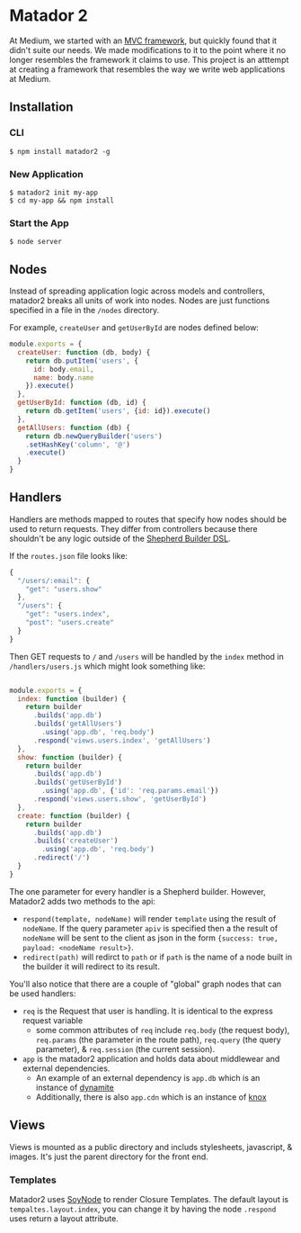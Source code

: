 # Matador 2
At Medium, we started with an [MVC framework](https://github.com/Obvious/matador), but quickly found that it didn't suite our needs. We made modifications to it to the point where it no longer resembles the framework it claims to use. This project is an atttempt at creating a framework that resembles the way we write web applications at Medium.

## Installation

### CLI
```
$ npm install matador2 -g
```

### New Application
```
$ matador2 init my-app
$ cd my-app && npm install
```

### Start the App
```
$ node server
```

## Nodes
Instead of spreading application logic across models and controllers, matador2 breaks all units of work into nodes. Nodes are just functions specified in a file in the `/nodes` directory.

For example, `createUser` and `getUserById` are nodes defined below:
```javascript
module.exports = {
  createUser: function (db, body) {
    return db.putItem('users', {
      id: body.email,
      name: body.name
    }).execute()
  },
  getUserById: function (db, id) {
    return db.getItem('users', {id: id}).execute()
  },
  getAllUsers: function (db) {
    return db.newQueryBuilder('users')
    .setHashKey('column', '@')
    .execute()
  }
}

```

## Handlers
Handlers are methods mapped to routes that specify how nodes should be used to return requests. They differ from controllers because there shouldn't be any logic outside of the [Shepherd Builder DSL](https://github.com/Obvious/shepherd#building-nodes).

If the `routes.json` file looks like:

```javascript
{
  "/users/:email": {
    "get": "users.show"
  },
  "/users": {
    "get": "users.index",
    "post": "users.create"
  }
}

```

Then GET requests to `/` and `/users` will be handled by the `index` method in `/handlers/users.js` which might look something like:

```javascript

module.exports = {
  index: function (builder) {
    return builder
      .builds('app.db')
      .builds('getAllUsers')
        .using('app.db', 'req.body')
      .respond('views.users.index', 'getAllUsers')
  },
  show: function (builder) {
    return builder
      .builds('app.db')
      .builds('getUserById')
        .using('app.db', {'id': 'req.params.email'})
      .respond('views.users.show', 'getUserById')
  },
  create: function (builder) {
    return builder
      .builds('app.db')
      .builds('createUser')
        .using('app.db', 'req.body')
      .redirect('/')
  }
}

```

The one parameter for every handler is a Shepherd builder. However, Matador2 adds two methods to the api:
* `respond(template, nodeName)` will render `template` using the result of `nodeName`. If the query parameter `apiv` is specified then a the result of `nodeName` will be sent to the client as json in the form `{success: true, payload: <nodeName result>}`.
* `redirect(path)` will redirct to `path` or if `path` is the name of a node built in the builder it will redirect to its result.

You'll also notice that there are a couple of "global" graph nodes that can be used handlers:
* `req` is the Request that user is handling. It is identical to the express request variable
  - some common attributes of `req` include `req.body` (the request body), `req.params` (the parameter in the route path), `req.query` (the query parameter), & `req.session` (the current session).
* `app` is the matador2 application and holds data about middlewear and external dependencies.
  - An example of an external dependency is `app.db` which is an instance of [dynamite](https://github.com/Obvious/dynamite)
  - Additionally, there is also `app.cdn` which is an instance of [knox](https://github.com/learnboost/knox)

## Views
Views is mounted as a public directory and includs stylesheets, javascript, & images. It's just the parent directory for the front end.

### Templates
Matador2 uses [SoyNode](https://github.com/Obvious/soynode) to render Closure Templates. The default layout is `tempaltes.layout.index`, you can change it by having the node `.respond` uses return a layout attribute.

